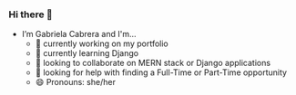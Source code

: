 ### Hi there 👋

- I’m Gabriela Cabrera and I'm...
  - 🔭 currently working on my portfolio
  - 🌱 currently learning Django
  - 👯 looking to collaborate on MERN stack or Django applications
  - 🤔 looking for help with finding a Full-Time or Part-Time opportunity
  - 😄 Pronouns: she/her

